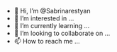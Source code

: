 - 👋 Hi, I’m @Sabrinarestyan
- 👀 I’m interested in ...
- 🌱 I’m currently learning ...
- 💞️ I’m looking to collaborate on ...
- 📫 How to reach me ...

<!---
Sabrinarestyan/Sabrinarestyan is a ✨ special ✨ repository because its `README.md` (this file) appears on your GitHub profile.
You can click the Preview link to take a look at your changes.
--->
